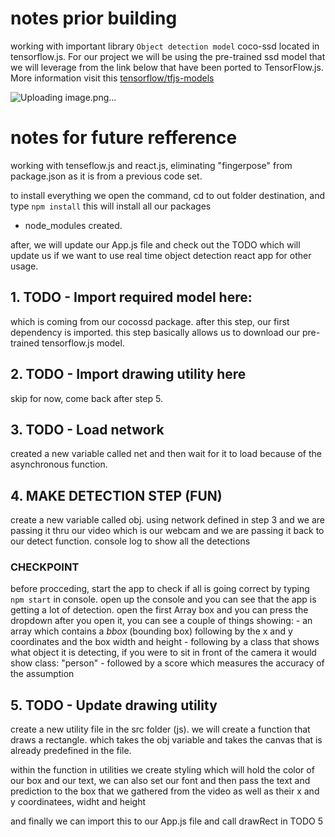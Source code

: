 # notes prior building

working with important library `Object detection model` coco-ssd located in tensorflow.js. For our project we will be using the pre-trained
ssd model that we will leverage from the link below that have been ported to TensorFlow.js.
More information visit this [tensorflow/tfjs-models](https://github.com/tensorflow/tfjs-models#readme)

![Uploading image.png…]()


# notes for future refference 

working with tenseflow.js and react.js, eliminating "fingerpose" from package.json as it is from a previous code set.

to install everything we open the command, cd to out folder destination, and type `npm install` this will install all our packages

- node_modules created.

after, we will update our App.js file and check out the TODO which will update us if we want to use real time object detection react app for other usage.

## 1. **TODO - Import required model here:**

  which is coming from our cocossd package.
  after this step, our first dependency is imported.
  this step basically allows us to download our pre-trained tensorflow.js model.
  
## 2. **TODO - Import drawing utility here**
  skip for now, come back after step 5.

## 3. **TODO - Load network**

  created a new variable called net and then wait for it to load because of the asynchronous function.
  
## 4. **MAKE DETECTION STEP (FUN)**

  create a new variable called obj.
  using network defined in step 3 and we are passing it thru our video which is our webcam and we are passing it back to our detect function.
  console log to show all the detections
  
  ### CHECKPOINT

  before procceding, start the app to check if all is going correct by typing `npm start` in console.
  open up the console and you can see that the app is getting a lot of detection.
  open the first Array box and you can press the dropdown
  after you open it, you can see a couple of things showing:
    - an array which contains a *bbox* (bounding box) following by the x and y coordinates and the box width and height
    - following by a class that shows what object it is detecting, if you were to sit in front of the camera it would show class: "person"
    - followed by a score which measures the accuracy of the assumption
  
## 5. **TODO - Update drawing utility**
  create a new utility file in the src folder (js).
  we will create a function that draws a rectangle.
  which takes the obj variable and takes the canvas that is already predefined in the file.
  
  within the function in utilities we create styling which will hold the color of our box and our text, we can also set our font
  and then pass the text and prediction to the box that we gathered from the video as well as their x and y coordinatees, widht and height
  
  and finally we can import this to our App.js file 
  and call drawRect in TODO 5


